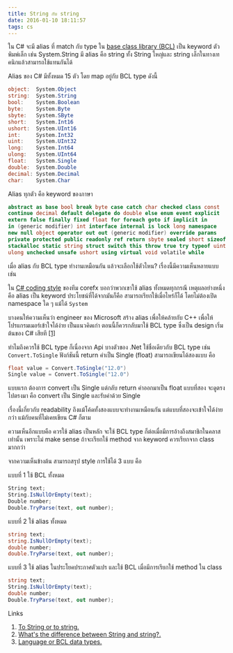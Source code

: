 ```yaml
---
title: String กับ string
date: 2016-01-10 18:11:57
tags: cs
---
```


ใน C# จะมี alias ที่ match กับ type ใน [base class library (BCL)](https://en.wikipedia.org/wiki/List_of_data_types_of_the_Standard_Libraries#Base_Class_Library) เป็น keyword ตัวพิมพ์เล็ก เช่น System.String มี alias คือ string ทั้ง String ใหญ่และ string เล็กในทางเทคนิกแล้วสามารถใช้แทนกันได้

Alias ของ C# มีทั้งหมด 15 ตัว โดย map อยู่กับ BCL type ดังนี้

```csharp
object:  System.Object
string:  System.String
bool:    System.Boolean
byte:    System.Byte
sbyte:   System.SByte
short:   System.Int16
ushort:  System.UInt16
int:     System.Int32
uint:    System.UInt32
long:    System.Int64
ulong:   System.UInt64
float:   System.Single
double:  System.Double
decimal: System.Decimal
char:    System.Char
```

Alias ทุกตัว คือ keyword ของภาษา

``` csharp
abstract as base bool break byte case catch char checked class const
continue decimal default delegate do double else enum event explicit
extern false finally fixed float for foreach goto if implicit in
in (generic modifier) int interface internal is lock long namespace
new null object operator out out (generic modifier) override params
private protected public readonly ref return sbyte sealed short sizeof
stackalloc static string struct switch this throw true try typeof uint
ulong unchecked unsafe ushort using virtual void volatile while
```

เมื่อ alias กับ BCL type ทำงานเหมือนกัน แล้วจะเลือกใช้ตัวไหน? เรื่องนี้มีความเห็นหลายแบบ เช่น

ใน [C# coding style](https://github.com/dotnet/corefx/blob/master/Documentation/coding-guidelines/coding-style.md) ของทีม corefx บอกว่าพวกเขาใช้ alias ทั้งหมดทุกกรณี เหตุผลอย่างหนึ่งคือ alias เป็น keyword ประโยชน์ที่ได้จากมันก็คือ สามารถเรียกใช้เมื่อไหร่ก็ได้ โดยไม่ต้องเปิด namespace ใด ๆ แม้ได้ `System`

บางคนให้ความเห็นว่า engineer ของ Microsoft สร้าง alias เพื่อให้คล้ายกับ C++ เพื่อให้โปรแกรมเมอร์เข้าใจได้ง่าย เป็นแนวคิดเก่า ตอนนี้ก็ควรกลับมาใช้ BCL type ซึ่งเป็น design เริ่มต้นของ C# เสียที [[1]](http://stackoverflow.com/questions/7074/whats-the-difference-between-string-and-string)

ทำไมถึงควรใช้ BCL type ก็เนื่องจาก Api บางตัวของ .Net ใช้ชื่อเดียวกับ BCL type เช่น `Convert.ToSingle` ฟังก์ชันนี้ return ค่าเป็น Single (float) สามารถเขียนได้สองแบบ คือ

```csharp
float value = Convert.ToSingle("12.0")
Single value = Convert.ToSingle("12.0")
```

แบบแรก ต้องการ convert เป็น Single แต่กลับ return ค่าออกมาเป็น float
แบบที่สอง จะดูตรงไปตรงมา คือ convert เป็น Single และรับค่าด้วย Single

เรื่องนี้เกี่ยวกับ readability ถึงแม้โค้ดทั้งสองแบบจะทำงานเหมือนกัน แต่แบบที่สองจะเข้าใจได้ง่ายกว่า แม้กับคนที่ไม่เคยเขียน C# ก็ตาม

ความเห็นอีกแบบคือ ควรใช้ alias เป็นหลัก จะใช้ BCL type ก็ต่อเมื่อมีการอ้างถึงสมาชิกในคลาสเท่านั้น เพราะไม่ make sense ถ้าจะเรียกใช้ method จาก keyword ควรเรียกจาก class มากกว่า

จากความเห็นข้างต้น สามารถสรุป style การใช้ได้ 3 แบบ คือ

แบบที่ 1 ใช้ BCL ทั้งหมด

```csharp
String text;
String.IsNullOrEmpty(text);
Double number;
Double.TryParse(text, out number);
```

แบบที่ 2 ใช้ alias ทั้งหมด

```csharp
string text;
string.IsNullOrEmpty(text);
double number;
double.TryParse(text, out number);
```

แบบที่ 3 ใช้ alias ในประโยคประกาศตัวแปร และใช้ BCL เมื่อมีการเรียกใช้ method ใน class

```csharp
string text;
String.IsNullOrEmpty(text);
double number;
Double.TryParse(text, out number);
```

Links

1. [To String or to string.](http://haacked.com/archive/2015/12/16/to-string-or-not/)
2. [What's the difference between String and string?.](http://stackoverflow.com/questions/7074/whats-the-difference-between-string-and-string)
3. [Language or BCL data types.](https://github.com/dotnet/corefx/issues/391)
